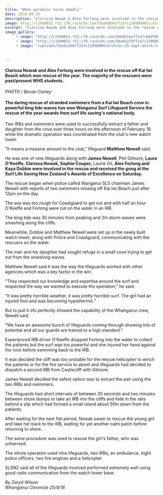 ```yaml
---
title: "When paradise turns deadly"
date: 2018-09-25
description: "Clarissa Nowak & Alex Forlong were involved in the rescue off Kai Iwi Beach which won rescue of the year."
image: http://c1940652.r52.cf0.rackcdn.com/5ba9989eff2a7c130900001c/Alex-Forlong--Clarissa-Nowak-lifesaving-chron-25-sept.jpg
excerpt: "Clarissa Nowak and Alex Forlong were involved in the rescue off Kai Iwi Beach which won rescue of the year."
image_gallery:
     - image: "http://c1940652.r52.cf0.rackcdn.com/5bb5b1eeff2a7c68e50000e4/Clarissa-Nowak-NZ-top-surf-rescue.jpg"
     - image: "http://c1940652.r52.cf0.rackcdn.com/5ba9a2f9ff2a7c1309000020/chron-25-sept-lifesavings.jpg"
     - image: "/uploads/5ba9a2b6ff2a7c130900001e/chron-25-sept-watch-tower.PNG"
    
    
---
```


<h4><span>Clarissa Nowak and Alex Forlong were involved in the rescue off Kai Iwi Beach which won rescue of the year. The majority of the rescuers were past/present WHS students.</span></h4>
<p><em>PHOTO / Bevan Conley</em></p>
<h4 class="element element-paragraph">The daring rescue of stranded swimmers from a Kai Iwi Beach cove in powerful king tide waves has won Wanganui Surf Lifeguard Service the rescue of the year awards from surf life saving's national body.</h4>
<p class="element element-paragraph">Two IRBs and swimmers were used to successfully extract a father and daughter from the cove over three hours on the afternoon of February 18 while the dramatic operation was coordinated from the club's new watch tower.</p>
<p class="element element-paragraph">"It means a massive amount to the club," lifeguard <strong>Matthew Newell</strong> said.</p>
<p class="element element-paragraph">He was one of nine lifeguards along with<strong> James Newell</strong>, Phil Gilmore, <strong>Laura O'Keeffe, Clarissa Nowak, Sophie Couper,</strong> Laurie Gil, <strong>Alex Forlong and Kaya Dobbie were involved in the rescue and received the gong at the Surf Life Saving New Zealand's Awards of Excellence on Saturday.</strong></p>
<p class="element element-paragraph">The rescue began when police called Wanganui SLS chairman James Newell with reports of two swimmers missing off Kai Iwi Beach just after 12pm on the day.</p>
<p class="element element-paragraph">The sea was too rough for Coastguard to get out and with half an hour O'Keeffe and Forlong were out on the water in an IRB.</p>
<p class="element element-paragraph">The king tide was 30 minutes from peaking and 2m storm waves were smashing along the cliffs.</p>
<p class="element element-paragraph">Meanwhile, Dobbie and Matthew Newell were set up in the newly built watch tower, along with Police and Coastguard, communicating with the rescuers on the water.</p>
<p class="element element-paragraph">The man and his daughter had sought refuge in a small cove trying to get out from the smashing waves.</p>
<p class="element element-paragraph">Matthew Newell said it was the way the lifeguards worked with other agencies which was a key factor in the win.</p>
<p class="element element-paragraph">"They respected our knowledge and expertise around the surf and respected the way we wanted to execute the operation," he said.</p>
<p class="element element-paragraph">"It was pretty horrible weather, it was pretty horrible surf. The girl had an injured foot and was becoming hypothermic."</p>
<p class="element element-paragraph">But to pull it ofs perfectly showed the capability of the Whanganui crew, Newell said.</p>
<p class="element element-paragraph">"We have an awesome bunch of lifeguards coming through showing lots of potential and all our guards are trained to a high standard."</p>
<p class="element element-paragraph">Experienced IRB driver O'Keeffe dropped Forlong into the water to collect the patients but the surf was too powerful and she injured her hand against the rock before swimming back to the IRB.</p>
<p class="element element-paragraph">It was decided the cliff was too unstable for the rescue helicopter to winch the patients or for the fire service to abseil and lifeguards had decided to dispatch a second IRB from Castlecliff with Gilmore.</p>
<p class="element element-paragraph">James Newell decided the safest option was to extract the pair using the two IRBs and swimmers.</p>
<p class="element element-paragraph">The lifeguards had short intervals of between 30 seconds and two minutes between shore dumps to take an IRB into the cliffs and hide in the sets behind a slip which had formed a small island about 50m down from the patients.</p>
<p class="element element-paragraph">After waiting for the next flat period, Nowak swam to rescue the young girl and take her back to the IRB, waiting for yet another calm patch before returning to shore.</p>
<p class="element element-paragraph">The same procedure was used to rescue the girl's father, who was unharmed.</p>
<p class="element element-paragraph">The whole operation used nine lifeguards, two IRBs, an ambulance, eight police officers, two fire engines and a helicopter.</p>
<p class="element element-paragraph">SLSNZ said all of the lifeguards involved performed extremely well using good radio communication from the watch tower base.</p>
<p class="element element-paragraph"><em>By Zaryd Wilson<br />Whanganui Chronicle 25/9/18</em></p>

